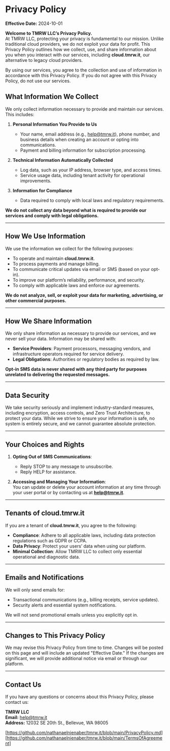 # Privacy Policy

**Effective Date:** 2024-10-01

**Welcome to TMRW LLC’s Privacy Policy.**  
At TMRW LLC, protecting your privacy is fundamental to our mission. Unlike traditional cloud providers, we do not exploit your data for profit. This Privacy Policy outlines how we collect, use, and share information about you when you interact with our services, including **cloud.tmrw.it**, our alternative to legacy cloud providers.

By using our services, you agree to the collection and use of information in accordance with this Privacy Policy. If you do not agree with this Privacy Policy, do not use our services.

## What Information We Collect

We only collect information necessary to provide and maintain our services. This includes:  

1. **Personal Information You Provide to Us**  
   - Your name, email address (e.g., help@tmrw.it), phone number, and business details when creating an account or opting into communications.  
   - Payment and billing information for subscription processing.  

2. **Technical Information Automatically Collected**  
   - Log data, such as your IP address, browser type, and access times.  
   - Service usage data, including tenant activity for operational improvements.  

3. **Information for Compliance**  
   - Data required to comply with local laws and regulatory requirements.  

**We do not collect any data beyond what is required to provide our services and comply with legal obligations.**

---

## How We Use Information

We use the information we collect for the following purposes:  
- To operate and maintain **cloud.tmrw.it**.  
- To process payments and manage billing.  
- To communicate critical updates via email or SMS (based on your opt-in).  
- To improve our platform’s reliability, performance, and security.  
- To comply with applicable laws and enforce our agreements.  

**We do not analyze, sell, or exploit your data for marketing, advertising, or other commercial purposes.**

---

## How We Share Information

We only share information as necessary to provide our services, and we never sell your data. Information may be shared with:  
- **Service Providers**: Payment processors, messaging vendors, and infrastructure operators required for service delivery.  
- **Legal Obligations**: Authorities or regulatory bodies as required by law.  

**Opt-in SMS data is never shared with any third party for purposes unrelated to delivering the requested messages.**

---

## Data Security

We take security seriously and implement industry-standard measures, including encryption, access controls, and Zero Trust Architecture, to protect your data. While we strive to ensure your information is safe, no system is entirely secure, and we cannot guarantee absolute protection.

---

## Your Choices and Rights

1. **Opting Out of SMS Communications**:  
   - Reply STOP to any message to unsubscribe.  
   - Reply HELP for assistance.  

2. **Accessing and Managing Your Information**:  
   You can update or delete your account information at any time through your user portal or by contacting us at **help@tmrw.it**.  

---

## Tenants of cloud.tmrw.it

If you are a tenant of **cloud.tmrw.it**, you agree to the following:  
- **Compliance**: Adhere to all applicable laws, including data protection regulations such as GDPR or CCPA.  
- **Data Privacy**: Protect your users’ data when using our platform.  
- **Minimal Collection**: Allow TMRW LLC to collect only essential operational and diagnostic data.  

---

## Emails and Notifications

We will only send emails for:  
- Transactional communications (e.g., billing receipts, service updates).  
- Security alerts and essential system notifications.  

We will not send promotional emails unless you explicitly opt in.  

---

## Changes to This Privacy Policy

We may revise this Privacy Policy from time to time. Changes will be posted on this page and will include an updated "Effective Date." If the changes are significant, we will provide additional notice via email or through our platform.  

---

## Contact Us

If you have any questions or concerns about this Privacy Policy, please contact us:  

**TMRW LLC**  
**Email:** help@tmrw.it  
**Address:** 12032 SE 20th St., Bellevue, WA 98005  


[https://github.com/nathanaelnienaber/tmrw.it/blob/main/PrivacyPolicy.md]  
[https://github.com/nathanaelnienaber/tmrw.it/blob/main/TermsOfAgreement]
